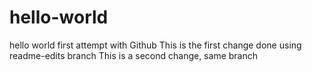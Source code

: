 # hello-world
hello world first attempt with Github
This is the first change done using readme-edits branch
This is a second change, same branch
